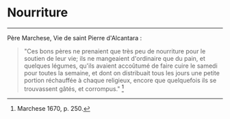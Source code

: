 # Nourriture

***

Père Marchese, Vie de saint Pierre d'Alcantara :

> "Ces bons pères ne prenaient que très peu de nourriture pour le soutien de leur vie; ils ne mangeaient d'ordinaire que du pain, et quelques légumes, qu'ils avaient accoûtumé de faire cuire le samedi pour toutes la semaine, et dont on distribuait tous les jours une petite portion réchauffée à chaque religieux, encore que quelquefois ils se trouvassent gâtés, et corrompus." [^1]

[^1]: Marchese 1670, p. 250.

